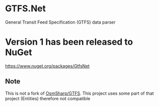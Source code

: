 # GTFS.Net
General Transit Feed Specification (GTFS) data parser

# Version 1 has been released to NuGet
https://www.nuget.org/packages/GtfsNet


## Note
This is not a fork of [OsmSharp/GTFS](https://github.com/OsmSharp/GTFS). 
This project uses some part of that project (Entities) therefore not compatible


